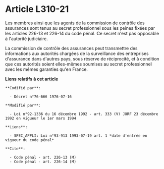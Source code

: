 # Article L310-21

Les membres ainsi que les agents de la commission de contrôle des assurances sont tenus au secret professionnel sous les
peines fixées par les articles 226-13 et 226-14 du code pénal. Ce secret n'est pas opposable à l'autorité judiciaire.

La commission de contrôle des assurances peut transmettre des informations aux autorités chargées de la surveillance des
entreprises d'assurance dans d'autres pays, sous réserve de réciprocité, et à condition que ces autorités soient elles-mêmes
soumises au secret professionnel avec les mêmes garanties qu'en France.

**Liens relatifs à cet article**

	**Codifié par**:

	  - Décret n°76-666 1976-07-16

	**Modifié par**:

	  - Loi n°92-1336 du 16 décembre 1992 - art. 333 (V) JORF 23 décembre 1992 en vigueur le 1er mars 1994

	**Liens**:

	  - SPEC_APPLI: Loi n°93-913 1993-07-19 art. 1 *date d'entrée en vigueur du code pénal*

	**Cite**:

	  - Code pénal - art. 226-13 (M)
	  - Code pénal - art. 226-14 (M)
